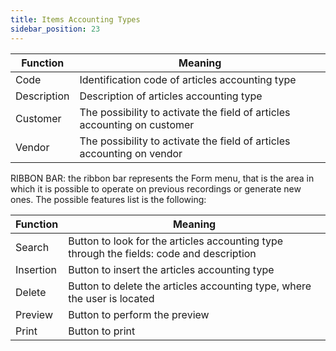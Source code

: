 ```yaml
---
title: Items Accounting Types
sidebar_position: 23
---
```




| Function | Meaning |
| --- | --- |
| Code | Identification code of articles accounting type |
| Description  | Description of articles accounting type |
| Customer | The possibility to activate the field of articles accounting on customer |
| Vendor | The possibility to activate the field of articles accounting on vendor |

RIBBON BAR: the ribbon bar represents the Form menu, that is the area in which it is possible to operate on previous recordings or generate new ones. The possible features list is the following:



| Function | Meaning |
| --- | --- |
| Search | Button to look for the articles accounting type through the fields: code and description |
| Insertion | Button to insert the articles accounting type |
| Delete  | Button to delete the articles accounting type, where the user is located |
| Preview  | Button to perform the preview |
| Print  | Button to print |






